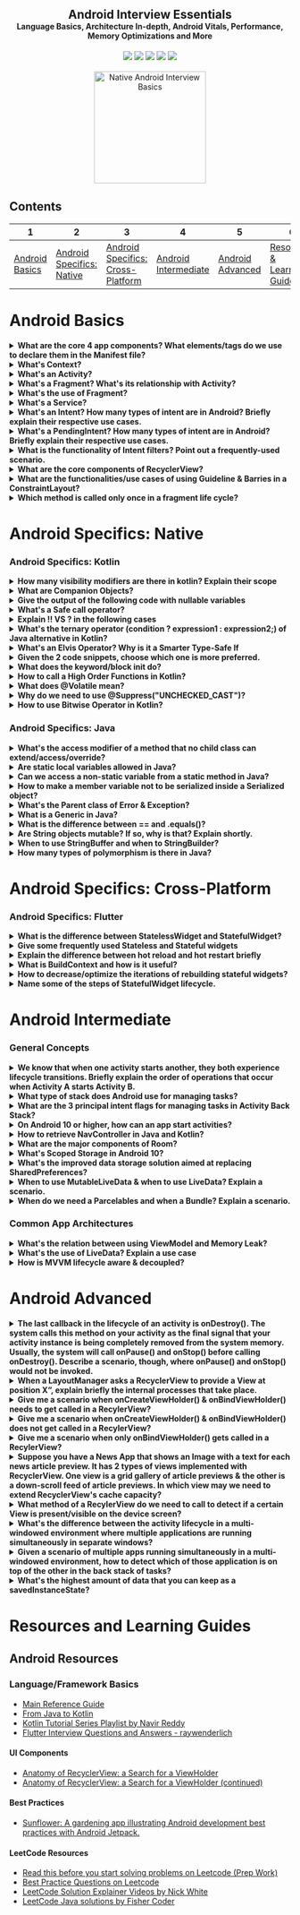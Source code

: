<h2 style="margin-bottom: 0;" align="center">Android Interview Essentials</h2>
<h4 style="margin-top: 0;" align="center">Language Basics, Architecture In-depth, Android Vitals, Performance, Memory Optimizations and More</h4>
<p align="center">
	<a href="https://opensource.org/licenses/MIT"><img src="https://img.shields.io/badge/License-MIT-blue.svg"/></a>
	<a href="https://github.com/SaadAAkash/Native-Android-Interview-Basics"><img src="https://img.shields.io/badge/PRs-welcome-brightgreen.svg"/></a>
	<a href="https://github.com/SaadAAkash/Kotlin-Android-Interview-Basics/commits/master"><img src="https://img.shields.io/badge/Maintained%3F-yes-green.svg"/></a>
	<a href="https://github.com/SaadAAkash/Kotlin-Android-Interview-Basics/tree/master#license"><img src="https://badges.frapsoft.com/os/v1/open-source.svg?v=103"/></a>
	<a href="https://saad.ninja"><img src="https://img.shields.io/badge/Made%20with-Love-1f425f.svg"/></a>
	<br> <br>
	
<a href="https://undraw.co/" target="_blank">
         <img src="https://github.com/SaadAAkash/Kotlin-Android-Interview-Basics/blob/master/resources/banner.jpg" alt="Native Android Interview Basics" style="width:200;height:200">
</a>


## Contents

| 1 | 2 | 3 | 4 | 5 | 6 |
| -------- | --------- | --------- | --------- | --------- | --------- |
| [Android Basics](README.md#android-basics) | [Android Specifics: Native](#android-specifics-native) | [Android Specifics: Cross-Platform](#android-specifics-cross-platform) | [Android Intermediate](#android-intermediate) | [Android Advanced](#android-advanced) | [Resources & Learning Guides](#resources-and-learning-guides) |

# Android Basics

<details>
<summary><strong>What are the core 4 app components? What elements/tags do we use to declare them in the Manifest file?</strong></summary>

There are four different types of app components:

* Activities
* Services
* Broadcast receivers
* Content providers

To declare all app components, we use the following elements:

* `<activity>` elements for activities.
* `<service>` elements for services.
* `<receiver>` elements for broadcast receivers.
* `<provider>`elements for content providers.
</details>

<details>
<summary><strong>What's Context?</strong></summary>
Context is the Interface to global information about an application environment
</details>

<details>
<summary><strong>What's an Activity?</strong></summary>
An Activity is an application component that provides a screen, with which users can interact in order to do something
</details>

<details>
<summary><strong>What's a Fragment? What's its relationship with Activity?</strong></summary>
A Fragment represents a behavior or a portion of user interface in an Activity. A fragment has to live inside the activity. Fragments do not need to be declared in the manifest.
</details>

<details>
<summary><strong>What's the use of Fragment?</strong></summary>
Fragments are used for its re-usability. For multi-pane layouts you have to use fragment that you can't achieve with activity. Use fragment only when you’re working with UI components or behavior that you’re going to use across multiple activities
</details>

<details>
<summary><strong>What's a Service?</strong></summary>
A service is a component that runs in the background to perform long-running operations without needing to interact with the user and it works even if application is destroyed
</details>

<details>
<summary><strong>What's an Intent? How many types of intent are in Android? Briefly explain their respective use cases.</strong></summary>

An Intent is a messaging object you can use to request an action from another app component.

Use Cases: Starting an Activity or a Service, Delivering a broadcast. 
* <b>Explicit intents</b> are used to start components in your own application. Use Case: You might start a new activity within your app in response to a user action, or start a service to download a file in the background.
* <b>Implicit intents</b> are most commonly used to communicate with components from other third party applications.  Use Case: If you want to show the user a location on a map, you can use an implicit intent to request that another capable app show a specified location on a map.

</details>

<details>
<summary><strong>What's a PendingIntent? How many types of intent are in Android? Briefly explain their respective use cases.</strong></summary>

A PendingIntent object is a wrapper around an Intent object. The primary purpose of a PendingIntent is to grant permission to a foreign application to use the contained Intent as if it were executed from your app's own process.

Use Cases: 
* Notification: Android system's NotificationManager executes the Intent
* App Widget: Home screen app executes the Intent
* A specified future time: Android system's AlarmManager executes the Intent

</details>

<details>
<summary><strong>What is the functionality of Intent filters? Point out a frequently-used scenario.</strong></summary>

This element is used in the Manifest file to declare the capabilities of an app component (i.e. an Activity) 

Use Case:
When we declare an Activity in the Manifest, we can include intent filters so it can respond to intents from other applications like the following:

```xml
<manifest>
    ...
    <application>
        <activity android:name="com.example.SendEmailActivity">
            <intent-filter>
                <action android:name="android.intent.action.SEND" />
                <data android:type="*/*" />
                <category android:name="android.intent.category.DEFAULT" />
            </intent-filter>
        </activity>
    </application>
</manifest>
```

</details>

<details>
<summary><strong>What are the core components of RecyclerView?</strong></summary>

* RecyclerView.Adapter
* RecyclerView.ViewHolder
* RecyclerView.LayoutManager
* RecyclerView.ItemAnimator

</details>

<details>
<summary><strong>What are the functionalities/use cases of using Guideline & Barries in a ConstraintLayout?</strong></summary>

Link to the resources with graphical explanation:

* [Constrain to a guideline](https://developer.android.com/training/constraint-layout#constrain-to-a-guideline)
* [Constrain to a barrier](https://developer.android.com/training/constraint-layout#constrain-to-a-barrier)

</details>

<details>
<summary><strong>Which method is called only once in a fragment life cycle?</strong></summary>
onAttached()
</details>



# Android Specifics: Native

### Android Specifics: Kotlin

<details>
<summary><strong>How many visibility modifiers are there in kotlin? Explain their scope</strong></summary>  

There are 4 visibility modifiers in Kotlin:

* Public: Visible everywhere
* Protected: Not available for top-level declarations
* Internal: Visible everywhere in the same module (a module is a set of Kotlin files compiled together: IntelliJ IDEA, Gradle source set etc)
* Private: Only visible inside the file containing the declaration

```kotlin
class EventViewModel internal constructor()
```

In the previous code snippet, internal makes class available to public, but constructor only to inside module

</details>

<details>
<summary><strong>What are Companion Objects?</strong></summary>  

If you need a function or a property to be tied to a class rather than to instances of it, you can declare it inside a companion object. If you declare a companion object inside your class, you'll be able to call its members with the same syntax as calling static methods in Java/C#, using only the class name as a qualifier. It is similar to `static` keyword in Java or `@staticmethod` in Python.

```kotlin
companion object {
@Volatile private var instance: EventRepository? = null

fun getInstance(eventDao:EventDao) =
  instance ?: synchronized(this) {
      instance ?: EventRepository(eventDao).also { instance = it }
  }
}
```
   
</details>

<details>
<summary><strong>Give the output of the following code with nullable variables</strong></summary>

```kotlin
var a: String = "abc"
a = null 
var b: String? = "abc"
b = null 
print(b)
```

* `a =null` will produce a compilation error
* `b = null` will not produce any error

</details>

<details>
<summary><strong>What's a Safe call operator?</strong></summary>

```kotlin
val a = "Kotlin"
val b: String? = null
println(b?.length) //prints null
println(a?.length) //prints 6
```

</details>
 
<details>
<summary><strong>Explain !! VS ? in the following cases</strong></summary>  

A quick Overview of some possible cases:

```
+------------+--------------------+---------------------+----------------------+
| a: String? |           a.length |           a?.length |           a!!.length |
+------------+--------------------+---------------------+----------------------+
|      "cat" | Compile time error |                   3 |                    3 |
|       null | Compile time error |                null | NullPointerException |
+------------+--------------------+---------------------+----------------------+
```
   
!! is an option for NPE-lovers. ```a!!.length``` will return a non-null value of a.length or throw a NullPointerException if a is null. And ```a?.length``` returns a.length if a is not null, and null otherwise:

```kotlin
val a: String? = null
print(a!!.length) // >>> NPE: trying to get length of null
```

```kotlin
val a: String? = null
print(a?.length) // >>> null is printed in the console
```

</details>
   
<details>
<summary><strong>What's the ternary operator (condition ? expression1 : expression2;) of Java alternative in Kotlin?</strong></summary>  
Unlike Java, there is no ternary operator in kotlin. You need to use if-else instead.
</details>

<details>
<summary><strong>What's an Elvis Operator? Why is it a Smarter Type-Safe If</strong></summary>  

```
val list = mutableList ?: mutableListOf() 
```
is a shorter form of
```
val list = if (mutableList != null) mutableList else mutableListOf()
```

The name,howver, comes from the famous American singer Elvis Presley. His hairstyle resembles a Question Mark [Ref](https://stackoverflow.com/questions/48253107/what-does-do-in-kotlin/48304523#48304523)

![alt text](https://i.stack.imgur.com/bVG64.png "Elvis Operator")

</details>

<details>
<summary><strong>Given the 2 code snippets, choose which one is more preferred.</strong></summary>  

1st Code Snippet:

```kotlin
return if (x) foo() else bar()
return when(x) {
    0 -> "zero"
    else -> "nonzero"
}
```

2nd Code Snippet:

```kotlin
if (x)
    return foo()
else
    return bar()

when(x) {
    0 -> return "zero"
    else -> return "nonzero"
}
```

The above is preferable to the latter one.

</details>

<details>
<summary><strong>What does the keyword/block init do?</strong></summary>  

Out Initialization code can be placed in initializer blocks, which are prefixed with the ```init``` keyword:

```kotlin
class InitOrderDemo(name: String) {
    val firstProperty = "First property: $name".also(::println)  //inits a val & also, prints the name

    init {
	println("First initializer block that prints ${name}")
	println("Second initializer block that prints ${name.length}")
    }
}
```
</details>

<details>
<summary><strong>How to call a High Order Functions in Kotlin?</strong></summary>  

```kotlin
fun main() {
//both of the ways are correct!
    test( { println(it) } ) 
    test(::println)
}

fun test(block: (String) -> Unit ) {
    block("okay")
}
```

</details>

<details>
<summary><strong>What does @Volatile mean?</strong></summary>  

`@Volatile` before a field means that writes to this field are immediately made visible to other threads.

</details>

<details>
<summary><strong>Why do we need to use @Suppress("UNCHECKED_CAST")?</strong></summary>  

In Kotlin, there's no way to check the generic parameters at runtime in general case (like just checking the items of a ```List<T>``` or here in this ViewModelFactory, ```modelClass: Class<T>``` which is only a special case), so casting a generic type to another with different generic parameters will raise a warning, which needs to be suppressed

```kotlin
@Suppress("UNCHECKED_CAST")
override fun <T : ViewModel?> create(modelClass: Class<T>) = EventViewModel(eventRepository, lifecycleOwner) as T
```
  
</details>

<details>
<summary><strong>How to use Bitwise Operator in Kotlin?</strong></summary>  

```kotlin
val andResult  = a and b
val orResult   = a or b
val xorResult  = a xor b
val rightShift = a shr 2
val leftShift  = a shl 2
```

</details>

### Android Specifics: Java

<details>
<summary><strong>What's the access modifier of a method that no child class can extend/access/override?</strong></summary>
final
</details>

<details>
<summary><strong>Are static local variables allowed in Java?</strong></summary>

No. In Java, a static variable is a class variable (for whole class). So if we have static local variable (a variable with scope limited to function), it violates the purpose of static. Hence compiler does not allow static local variable. So the following code throws a `Error: Static local variables are not allowed`:

```java
class Test { 
   public static void main(String args[]) {  
     System.out.println(fun()); 
   } 
  
   static int fun() 
   { 
     static int x= 10;  //throws an error here
     return x--; 
   } 
}  
```

</details>

<details>
<summary><strong>Can we access a non-static variable from a static method in Java?</strong></summary>
No. The concept of static is not associated with any instance. And non-static variable are associated with a specific instance of an object.
</details>

<details>
<summary><strong>How to make a member variable not to be serialized inside a Serialized object?</strong></summary>
Using Java keyword transient.
</details>

<details>
<summary><strong>What's the Parent class of Error & Exception?</strong></summary>
Throwable
</details>

<details>
<summary><strong>What is a Generic in Java?</strong></summary>
Generics is parameterized types (Integer, String, … etc, and user-defined types) to methods, classes, and interfaces. Generics is used to create classes that work with different data types as such:
	
```java
class Test<T> 
{ 
    T obj; 
    Test(T obj) {  this.obj = obj;  } 
    public T getObject()  { return this.obj; } 
} 

class Main 
{ 
    public static void main (String[] args) 
    { 
        Test <Integer> iObj = new Test<Integer>(15); 
        System.out.println(iObj.getObject()); 
	
        Test <String> sObj = new Test<String>("GeeksForGeeks"); 
        System.out.println(sObj.getObject()); 
    }
}
```
</details>

<details>
<summary><strong>What is the difference between == and .equals()?</strong></summary>

* The `equals()` method compares two strings, character by character, to determine equality
* The `==` operator checks to see whether two object references refer to the same instance of an object

</details>


<details>
<summary><strong>Are String objects mutable? If so, why is that? Explain shortly.</strong></summary>
No. String objects are immutable. In the String constant pool, a String object is likely to have one or many references. If several references point to same String without even knowing it, it would be bad if one of the references modified that String value. That's why String objects are immutable.
</details>

<details>
<summary><strong>When to use StringBuffer and when to StringBuilder?</strong></summary>
StringBuffer and StringBuilder are similar, but StringBuilder is faster and preferred over StringBuffer for single threaded program. If thread safety is needed, then StringBuffer is used.
</details>

<details>
<summary><strong>How many types of polymorphism is there in Java?</strong></summary>
There are two types of polymorphism in Java: compile-time polymorphism and runtime polymorphism. We can perform polymorphism in java by method overloading and method overriding. If you overload a static method in Java, it is the example of compile time polymorphism. 
</details>

# Android Specifics: Cross-Platform

### Android Specifics: Flutter

<details>
<summary><strong>What is the difference between StatelessWidget and StatefulWidget?</strong></summary>
	
If a widget can change when a user interacts with it, it’s stateful. If it can't, it's stateless.

* StatelessWidget is an immutable class that acts as a blueprint for some part of the UI layout. You use it when the widget doesn’t change while displaying and, therefore, has no State
* StatefulWidget is also immutable, but it’s coupled with a State object that allows you to rebuild the widget with new values whenever calling setState(). Use StatefulWidget whenever the UI can change dynamically

</details>

<details>
<summary><strong>Give some frequently used Stateless and Stateful widgets</strong></summary>
	
* Stateless: `Icon`, `IconButton`, and `Text`
* Stateful: `Checkbox`, `Radio`, `Slider`, `InkWell`, `Form`, and `TextField`

</details>

<details>
<summary><strong>Explain the difference between hot reload and hot restart briefly</strong></summary>
	
* Hot reload maintains the app state while updating the UI almost instantaneously
* Hot restart resets the app state to its initial conditions before updating the UI

Hot Restart takes a bit longer than Hot Reload, in comparison

</details>

<details>
<summary><strong>What is BuildContext and how is it useful?</strong></summary>
	
`BuildContext` is the widget's element in the Element tree. Every widget has its own BuildContext. It's used to get a reference to the theme or to another widget.

</details>

<details>
<summary><strong>How to decrease/optimize the iterations of rebuilding stateful widgets?</strong></summary>
	
* Creating dedicated smaller widgets that updates states instead of handling states on larger widgets
* Factoring out only the stateful part of a widget and passing a child argument to it
* Using `const` widgets to cache and reuse
* Avoiding frequent changes of the depth of the subtree since it requires rebuilding

More technique on [official doc on Perfomance Considerations on Flutter](https://api.flutter.dev/flutter/widgets/StatefulWidget-class.html#performance-considerations)

</details>


<details>
<summary><strong>Name some of the steps of StatefulWidget lifecycle.</strong></summary>
	
* createState()
* mounted == true
* initState()
* didChangeDependencies()
* build()
* didUpdateWidget()
* setState()
* deactivate()
* dispose()
* mounted == false

More in-depth analysis of every step on the following [aticle](https://flutterbyexample.com/lesson/stateful-widget-lifecycle)

</details>

# Android Intermediate

### General Concepts

<details>
<summary><strong>We know that when one activity starts another, they both experience lifecycle transitions. Briefly explain the order of operations that occur when Activity A starts Activity B.</strong></summary>
	
* Activity A's `onPause()` method executes.
* Activity B's `onCreate()`, `onStart()`, and `onResume()` methods execute in sequence. (Activity B now has user focus.)
* Then, if Activity A is no longer visible on screen, its `onStop()` method executes.

</details>

<details>
<summary><strong>What type of stack does Android use for managing tasks?</strong></summary>
Android manages tasks and the back stack, by placing all activities started in succession in the same task and in a "last in, first out" stack
</details>

<details>
<summary><strong>What are the 3 principal intent flags for managing tasks in Activity Back Stack?</strong></summary>

* `FLAG_ACTIVITY_NEW_TASK`
* `FLAG_ACTIVITY_CLEAR_TOP`
* `FLAG_ACTIVITY_SINGLE_TOP`
	
[More explanation](https://developer.android.com/guide/components/activities/tasks-and-back-stack#IntentFlagsForTasks)
</details>

<details>
<summary><strong>On Android 10 or higher, how can an app start activities?</strong></summary>
	
By displaying notifications. But there are some exceptions and apps running on Android 10 or higher can start activities only when [one or more of these conditions](https://developer.android.com/guide/components/activities/background-starts#exceptions) are met.


</details>

<details>
<summary><strong>How to retrieve NavController in Java and Kotlin?</strong></summary>

You can retrieve a NavController by using one of the following methods:


* Kotlin:

```kotlin
Fragment.findNavController()
View.findNavController()
Activity.findNavController(viewId: Int)
```

* Java:

```java
NavHostFragment.findNavController(Fragment)
Navigation.findNavController(Activity, @IdRes int viewId)
Navigation.findNavController(View)
```

</details>

<details>
<summary><strong>What are the major components of Room?</strong></summary>

3 major components in Room:

* Database
* Entity
* DAO

</details>

<details>
<summary><strong>What's Scoped Storage in Android 10?</strong></summary>
	
Apps that use scoped storage have access only to their app directory on external storage plus any media the app created.
More details on this [article](https://www.raywenderlich.com/9577211-scoped-storage-in-android-10-getting-started).

</details>

<details>
<summary><strong>What's the improved data storage solution aimed at replacing SharedPreferences?</strong></summary>
Jetpack  DataStore
</details>

<details>
<summary><strong>When to use MutableLiveData & when to use LiveData? Explain a scenario.</strong></summary>
When you don't want your data to be modified use LiveData If you want to modify your data later use MutableLiveData. 
A scenario of fetching data from an API needs a MutableLiveData where there are changes in data. This fetched data then can be stored in a LiveData if there's no requirement to change it afterwards & just use cases of using it for the view purposes.
</details>

<details>
<summary><strong>When do we need a Parcelables and when a Bundle? Explain a scenario.</strong></summary>
When you don't want your data to be modified use LiveData If you want to modify your data later use MutableLiveData. 
A scenario of fetching data from an API needs a MutableLiveData where there are changes in data. This fetched data then can be stored in a LiveData if there's no requirement to change it afterwards & just use cases of using it for the view purposes.
</details>

### Common App Architectures

<details>
<summary><strong>What's the relation between using ViewModel and Memory Leak?</strong></summary>
While you're rotating the screen orientation or perform any changes in configruation, data may be lost (i.e. while filling up a google form activity & changing the rotation on device). ViewModel prevents memory leak, by hodling the data of UI.
</details>

<details>
<summary><strong>What's the use of LiveData? Explain a use case</strong></summary>
While fetching data from some API, some data can come after the initilization of the activity & its view. LiveData, an observer class, detects & changes the data in the UI if there's any change. LiveData is a data wrapper class, which is observable within a Lifecycle of Activity, Fragment, meaning that the observers are going to be notified only when the Activity or Fragment it’s active. If A is a LiveData instance and B is observing it, anytime A’s data changes, B is notified about this change and gets the latest value of A’s data.
</details>

<details>
<summary><strong>How is MVVM lifecycle aware & decoupled?</strong></summary>
Lifecycle awareness means that a LiveData will only update observers (such as Activities, fragments or services) which are in an active lifecycle state and thus, avoiding NPE. 
There is no reference to the View from a ViewModel so the communication between them must happen via a subscription. Hence, ViewModels expose events like openTaskEvent and views subscribe to them
</details>

# Android Advanced

<details>
<summary><strong>The last callback in the lifecycle of an activity is onDestroy(). The system calls this method on your activity as the final signal that your activity instance is being completely removed from the system memory. Usually, the system will call onPause() and onStop() before calling onDestroy(). Describe a scenario, though, where onPause() and onStop() would not be invoked.</strong></summary>
If you detect an error during onCreate() and call finish()
</details>

<details>
<summary><strong>When a LayoutManager asks a RecyclerView to provide a View at position X”, explain briefly the internal processes that take place.</strong></summary>
	
* Searches changed scrap
* Searches attached scrap
* Searches non-removed hidden views
* Searches the view cache
* If Adapter has stable ids, searches attached scrap and view cache again for given id
* Searches the ViewCacheExtension
* Searches the RecycledViewPool
* If it fails to find a suitable View in all of the aforementioned places, it creates one by calling adapter’s `onCreateViewHolder()` method. It then binds the View via `onBindViewHolder()` if necessary, and finally returns it

</details>

<details>
<summary><strong>Give me a scenario when onCreateViewHolder() & onBindViewHolder() needs to get called in a RecylerView?</strong></summary>
	
If a ViewHolder can not be found in Scrap, or Pool, or View Cache, RecyclerView calls its adapter's onCreateViewHolder() and then binds the created view by calling `onCreateViewHolder()` method.

</details>

<details>
<summary><strong>Give me a scenario when onCreateViewHolder() & onBindViewHolder() does not get called in a RecylerView? </strong></summary>

When a ViewHolder is in the view cache, we hope to to reuse it “as-is”, without rebinding, at the same position as the one it was at before it got into the cache.

</details>

<details>
<summary><strong>Give me a scenario when only onBindViewHolder() gets called in a RecylerView? </strong></summary>
If a ViewHolder was found in pool, it is bound.
</details>

<details>
<summary><strong>Suppose you have a News App that shows an Image with a text for each news article preview. It has 2 types of views implemented with RecyclerView. One view is a grid gallery of article previews & the other is a down-scroll feed of article previews. In which view may we need to extend RecyclerView's cache capacity?</strong></summary>
	
With the given scenario, it's assumable that users would not scroll up/go back to previously read articles too often. So we may need to extend the capacity of the cache in the latter as the grid needs to be updated more frequently.

</details>

<details>
<summary><strong>What method of a RecylerView do we need to call to detect if a certain View is present/visible on the device screen? </strong></summary>

`onViewAttachedToWindow()` and `onViewDetachedFromWindow()` callbacks of the RecyclerView's Adapter

</details>

<details>
<summary><strong>What's the difference between the activity lifecycle in a multi-windowed environment where multiple applications are running simultaneously in separate windows?</strong></summary>

There's no difference becaused multi-window mode does not change the activity lifecycle.

</details>

<details>
<summary><strong>Given a scenario of multiple apps running simultaneously in a multi-windowed environment, how to detect which of those application is on top of the other in the back stack of tasks?</strong></summary>

When apps are running simultaneously in a multi-windowed environment, supported in Android 7.0 (API level 24) and higher, the system manages tasks separately for each window; each window may have multiple tasks. Since it's managed by the System as a per-window basis, 2 applications in 2 windows are not in the same back stack of tasks in any way.

</details>

<details>
<summary><strong>What's the highest amount of data that you can keep as a savedInstanceState?</strong></summary>

For the specific case of `savedInstanceState`, the amount of data should be kept small because the system process needs to hold on to the provided data for as long as the user can ever navigate back to that activity (even if the activity's process is killed). Less than 50k of data in saved state is recommended. [Ref](https://developer.android.com/guide/components/activities/parcelables-and-bundles#sdbp)

</details>


# Resources and Learning Guides

## Android Resources 

### Language/Framework Basics

* [Main Reference Guide](https://kotlinlang.org/docs/reference/)
* [From Java to Kotlin](https://github.com/MindorksOpenSource/from-java-to-kotlin)
* [Kotlin Tutorial Series Playlist by Navir Reddy](https://www.youtube.com/playlist?list=PLsyeobzWxl7rooJFZhc3qPLwVROovGCfh)
* [Flutter Interview Questions and Answers - raywenderlich](https://www.raywenderlich.com/10971345-flutter-interview-questions-and-answers)

#### UI Components

* [Anatomy of RecyclerView: a Search for a ViewHolder](https://android.jlelse.eu/anatomy-of-recyclerview-part-1-a-search-for-a-viewholder-404ba3453714)
* [Anatomy of RecyclerView: a Search for a ViewHolder (continued)](https://android.jlelse.eu/anatomy-of-recyclerview-part-1-a-search-for-a-viewholder-continued-d81c631a2b91#.dcsykhoh9)

#### Best Practices

* [Sunflower: A gardening app illustrating Android development best practices with Android Jetpack.](https://github.com/android/sunflower)

#### LeetCode Resources

* [Read this before you start solving problems on Leetcode (Prep Work)](https://www.alimirio.com/posts/read-this-before-you-start-solving-problems-on-leetcode-prep-work)
* [Best Practice Questions on Leetcode](https://yangshun.github.io/tech-interview-handbook/best-practice-questions)
* [LeetCode Solution Explainer Videos by Nick White](https://www.youtube.com/playlist?list=PLU_sdQYzUj2keVENTP0a5rdykRSgg9Wp-)
* [LeetCode Java solutions by Fisher Coder](https://github.com/fishercoder1534/Leetcode)
